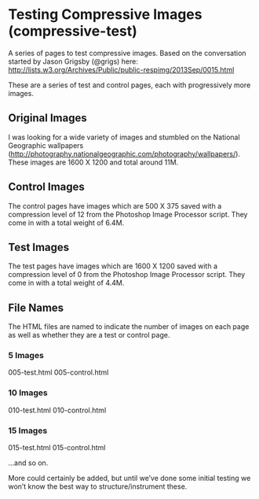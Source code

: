 Testing Compressive Images (compressive-test)
================

A series of pages to test compressive images. Based on the conversation started by Jason Grigsby (@grigs) here: http://lists.w3.org/Archives/Public/public-respimg/2013Sep/0015.html

These are a series of test and control pages, each with progressively more images.

## Original Images
I was looking for a wide variety of images and stumbled on the National Geographic wallpapers (http://photography.nationalgeographic.com/photography/wallpapers/). These images are 1600 X 1200 and total around 11M.

## Control Images
The control pages have images which are 500 X 375 saved with a compression level of 12 from the Photoshop Image Processor script. They come in with a total weight of 6.4M.

## Test Images
The test pages have images which are 1600 X 1200 saved with a compression level of 0 from the Photoshop Image Processor script. They come in with a total weight of 4.4M.

## File Names
The HTML files are named to indicate the number of images on each page as well as whether they are a test or control page.

### 5 Images
005-test.html
005-control.html

### 10 Images
010-test.html
010-control.html

### 15 Images
015-test.html
015-control.html

...and so on.

More could certainly be added, but until we’ve done some initial testing we won’t know the best way to structure/instrument these.